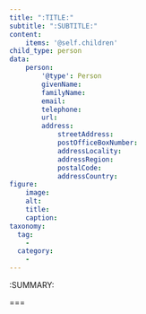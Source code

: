 ```yaml
---
title: ":TITLE:"
subtitle: ":SUBTITLE:"
content:
    items: '@self.children'
child_type: person
data:
    person:
        '@type': Person
        givenName:
        familyName:
        email: 
        telephone:
        url:
        address:
            streetAddress:
            postOfficeBoxNumber:
            addressLocality:
            addressRegion:
            postalCode:
            addressCountry:
figure:
    image:
    alt:
    title:
    caption:
taxonomy:
  tag:
    -
  category:
    -
---
```


:SUMMARY:

===
